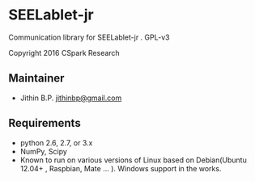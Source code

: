 SEELablet-jr
============

Communication library for SEELablet-jr . GPL-v3

Copyright 2016 CSpark Research

Maintainer
----------

  * Jithin B.P.  <jithinbp@gmail.com>

Requirements
------------

  * python 2.6, 2.7, or 3.x
  * NumPy, Scipy
  * Known to run on various versions of Linux based on Debian(Ubuntu 12.04+ , Raspbian, Mate ... ). Windows support in the works.


